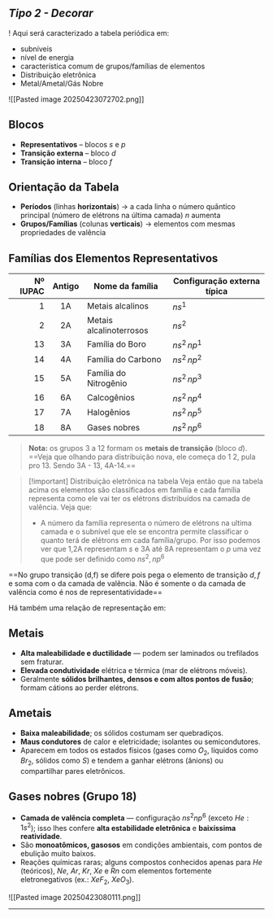
## ***Tipo 2 - Decorar***

! Aqui será caracterizado a tabela periódica em:
- subníveis
- nível de energia
- característica comum de grupos/famílias de elementos
- Distribuição eletrônica
- Metal/Ametal/Gás Nobre


![[Pasted image 20250423072702.png]]
## Blocos

- **Representativos** – blocos $s$ e $p$  
- **Transição externa** – bloco $d$  
- **Transição interna** – bloco $f$

## Orientação da Tabela

- **Períodos** (linhas **horizontais**) → a cada linha o número quântico principal (número de elétrons na última camada) $n$ aumenta  
- **Grupos/Famílias** (colunas **verticais**) → elementos com mesmas propriedades de valência

## Famílias dos Elementos Representativos  

| Nº IUPAC | Antigo | Nome da família         | Configuração externa típica |
| -------: | :----: | ----------------------- | --------------------------- |
|        1 |   1A   | Metais alcalinos        | $ns^{1}$                    |
|        2 |   2A   | Metais alcalinoterrosos | $ns^{2}$                    |
|       13 |   3A   | Família do Boro         | $ns^{2}\,np^{1}$            |
|       14 |   4A   | Família do Carbono      | $ns^{2}\,np^{2}$            |
|       15 |   5A   | Família do Nitrogênio   | $ns^{2}\,np^{3}$            |
|       16 |   6A   | Calcogênios             | $ns^{2}\,np^{4}$            |
|       17 |   7A   | Halogênios              | $ns^{2}\,np^{5}$            |
|       18 |   8A   | Gases nobres            | $ns^{2}\,np^{6}$            |

> **Nota:** os grupos 3 a 12 formam os **metais de transição** (bloco $d$).
==Veja que olhando para distribuição nova, ele começa do 1 2, pula pro 13. Sendo 3A - 13, 4A-14.==

> [!important] Distribuição eletrônica na tabela
> Veja então que na tabela acima os elementos são classificados em família e cada família representa como ele vai ter os elétrons distribuídos na camada de valência. Veja que:
> - A número da família representa o número de elétrons na ultima camada e o subnível que ele se encontra permite classificar o quanto terá de elétrons em cada família/grupo. Por isso podemos ver que 1,2A representam $s$ e 3A até 8A representam o $p$ uma vez que pode ser definido como $ns^2, np^6$ 

==No grupo transição (d,f) se difere pois pega o elemento de transição $d,f$ e soma com o da camada de valência. Não é somente o da camada de valência como é nos de representatividade==

Há também uma relação de representação em:

## Metais  
- **Alta maleabilidade e ductilidade** — podem ser laminados ou trefilados sem fraturar. 
- **Elevada condutividade** elétrica e térmica (mar de elétrons móveis). 
- Geralmente **sólidos brilhantes, densos e com altos pontos de fusão**; formam cátions ao perder elétrons.

## Ametais  
- **Baixa maleabilidade**; os sólidos costumam ser quebradiços. 
- **Maus condutores** de calor e eletricidade; isolantes ou semicondutores. 
- Aparecem em todos os estados físicos (gases como $O_2$, líquidos como $Br_2$, sólidos como $S$) e tendem a ganhar elétrons (ânions) ou compartilhar pares eletrônicos.

## Gases nobres (Grupo 18)  
- **Camada de valência completa** — configuração $ns^2np^6$ (exceto $He: 1s^2$); isso lhes confere **alta estabilidade eletrônica** e **baixíssima reatividade**. 
- São **monoatômicos, gasosos** em condições ambientais, com pontos de ebulição muito baixos.  
- Reações químicas raras; alguns compostos conhecidos apenas para $He$ (teóricos), $Ne$, $Ar$, $Kr$, $Xe$ e $Rn$ com elementos fortemente eletronegativos (ex.: $XeF_2$, $XeO_3$).
 

![[Pasted image 20250423080111.png]]

---

